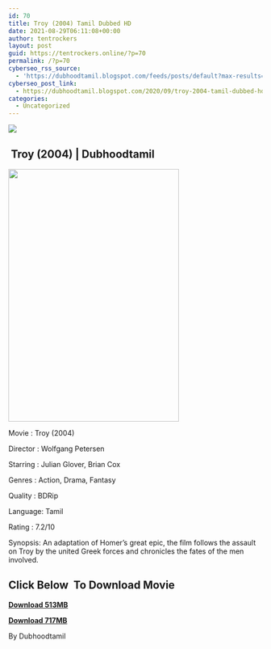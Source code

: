 ```yaml
---
id: 70
title: Troy (2004) Tamil Dubbed HD
date: 2021-08-29T06:11:08+00:00
author: tentrockers
layout: post
guid: https://tentrockers.online/?p=70
permalink: /?p=70
cyberseo_rss_source:
  - 'https://dubhoodtamil.blogspot.com/feeds/posts/default?max-results=150&start-index=1'
cyberseo_post_link:
  - https://dubhoodtamil.blogspot.com/2020/09/troy-2004-tamil-dubbed-hd.html
categories:
  - Uncategorized
---
```

<div class="media_block">
  <img src="https://1.bp.blogspot.com/-RrMCeM8I5YI/X18T2OnZM7I/AAAAAAAACcM/5CJuoeeirOEKIoLechI2QZ6XSwRKcs27QCNcBGAsYHQ/s72-w338-h500-c/MV5BMTk5MzU1MDMwMF5BMl5BanBnXkFtZTcwNjczODMzMw%2540%2540._V1_.jpg" class="media_thumbnail" />
</div>

## &nbsp;Troy (2004) | Dubhoodtamil

<div class="separator">
  <a href="https://1.bp.blogspot.com/-RrMCeM8I5YI/X18T2OnZM7I/AAAAAAAACcM/5CJuoeeirOEKIoLechI2QZ6XSwRKcs27QCNcBGAsYHQ/s2048/MV5BMTk5MzU1MDMwMF5BMl5BanBnXkFtZTcwNjczODMzMw%2540%2540._V1_.jpg"><img loading="lazy" border="0" data-original-height="2048" data-original-width="1388" height="500" src="https://1.bp.blogspot.com/-RrMCeM8I5YI/X18T2OnZM7I/AAAAAAAACcM/5CJuoeeirOEKIoLechI2QZ6XSwRKcs27QCNcBGAsYHQ/w338-h500/MV5BMTk5MzU1MDMwMF5BMl5BanBnXkFtZTcwNjczODMzMw%2540%2540._V1_.jpg" width="338" /></a>
</div>

Movie	<span></span>:	<span></span>Troy (2004)&nbsp;

Director	<span></span>:	<span></span>Wolfgang Petersen&nbsp;

Starring	<span></span>:	<span></span>Julian Glover, Brian Cox&nbsp;

Genres	<span></span>:	<span></span>Action, Drama, Fantasy&nbsp;

Quality	<span></span>:	<span></span>BDRip&nbsp;

Language:	<span></span>Tamil&nbsp;

Rating	<span></span>:	<span></span>7.2/10&nbsp;

Synopsis: An adaptation of Homer&#8217;s great epic, the film follows the assault on Troy by the united Greek forces and chronicles the fates of the men involved.

## <span><b>Click Below&nbsp; To Download Movie</b></span>

<span><b><a href="https://oncehelp.com/tory-1-1" target="_blank" rel="noopener">Download 513MB</a></b></span>

<span><b><a href="https://oncehelp.com/tory-2" target="_blank" rel="noopener">Download 717MB</a></b></span>

By Dubhoodtamil